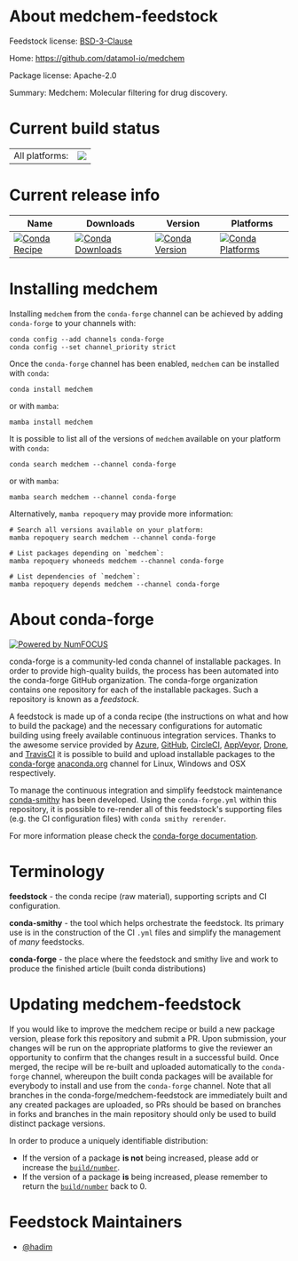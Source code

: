 About medchem-feedstock
=======================

Feedstock license: [BSD-3-Clause](https://github.com/conda-forge/medchem-feedstock/blob/main/LICENSE.txt)

Home: https://github.com/datamol-io/medchem

Package license: Apache-2.0

Summary: Medchem: Molecular filtering for drug discovery.

Current build status
====================


<table><tr><td>All platforms:</td>
    <td>
      <a href="https://dev.azure.com/conda-forge/feedstock-builds/_build/latest?definitionId=20416&branchName=main">
        <img src="https://dev.azure.com/conda-forge/feedstock-builds/_apis/build/status/medchem-feedstock?branchName=main">
      </a>
    </td>
  </tr>
</table>

Current release info
====================

| Name | Downloads | Version | Platforms |
| --- | --- | --- | --- |
| [![Conda Recipe](https://img.shields.io/badge/recipe-medchem-green.svg)](https://anaconda.org/conda-forge/medchem) | [![Conda Downloads](https://img.shields.io/conda/dn/conda-forge/medchem.svg)](https://anaconda.org/conda-forge/medchem) | [![Conda Version](https://img.shields.io/conda/vn/conda-forge/medchem.svg)](https://anaconda.org/conda-forge/medchem) | [![Conda Platforms](https://img.shields.io/conda/pn/conda-forge/medchem.svg)](https://anaconda.org/conda-forge/medchem) |

Installing medchem
==================

Installing `medchem` from the `conda-forge` channel can be achieved by adding `conda-forge` to your channels with:

```
conda config --add channels conda-forge
conda config --set channel_priority strict
```

Once the `conda-forge` channel has been enabled, `medchem` can be installed with `conda`:

```
conda install medchem
```

or with `mamba`:

```
mamba install medchem
```

It is possible to list all of the versions of `medchem` available on your platform with `conda`:

```
conda search medchem --channel conda-forge
```

or with `mamba`:

```
mamba search medchem --channel conda-forge
```

Alternatively, `mamba repoquery` may provide more information:

```
# Search all versions available on your platform:
mamba repoquery search medchem --channel conda-forge

# List packages depending on `medchem`:
mamba repoquery whoneeds medchem --channel conda-forge

# List dependencies of `medchem`:
mamba repoquery depends medchem --channel conda-forge
```


About conda-forge
=================

[![Powered by
NumFOCUS](https://img.shields.io/badge/powered%20by-NumFOCUS-orange.svg?style=flat&colorA=E1523D&colorB=007D8A)](https://numfocus.org)

conda-forge is a community-led conda channel of installable packages.
In order to provide high-quality builds, the process has been automated into the
conda-forge GitHub organization. The conda-forge organization contains one repository
for each of the installable packages. Such a repository is known as a *feedstock*.

A feedstock is made up of a conda recipe (the instructions on what and how to build
the package) and the necessary configurations for automatic building using freely
available continuous integration services. Thanks to the awesome service provided by
[Azure](https://azure.microsoft.com/en-us/services/devops/), [GitHub](https://github.com/),
[CircleCI](https://circleci.com/), [AppVeyor](https://www.appveyor.com/),
[Drone](https://cloud.drone.io/welcome), and [TravisCI](https://travis-ci.com/)
it is possible to build and upload installable packages to the
[conda-forge](https://anaconda.org/conda-forge) [anaconda.org](https://anaconda.org/)
channel for Linux, Windows and OSX respectively.

To manage the continuous integration and simplify feedstock maintenance
[conda-smithy](https://github.com/conda-forge/conda-smithy) has been developed.
Using the ``conda-forge.yml`` within this repository, it is possible to re-render all of
this feedstock's supporting files (e.g. the CI configuration files) with ``conda smithy rerender``.

For more information please check the [conda-forge documentation](https://conda-forge.org/docs/).

Terminology
===========

**feedstock** - the conda recipe (raw material), supporting scripts and CI configuration.

**conda-smithy** - the tool which helps orchestrate the feedstock.
                   Its primary use is in the construction of the CI ``.yml`` files
                   and simplify the management of *many* feedstocks.

**conda-forge** - the place where the feedstock and smithy live and work to
                  produce the finished article (built conda distributions)


Updating medchem-feedstock
==========================

If you would like to improve the medchem recipe or build a new
package version, please fork this repository and submit a PR. Upon submission,
your changes will be run on the appropriate platforms to give the reviewer an
opportunity to confirm that the changes result in a successful build. Once
merged, the recipe will be re-built and uploaded automatically to the
`conda-forge` channel, whereupon the built conda packages will be available for
everybody to install and use from the `conda-forge` channel.
Note that all branches in the conda-forge/medchem-feedstock are
immediately built and any created packages are uploaded, so PRs should be based
on branches in forks and branches in the main repository should only be used to
build distinct package versions.

In order to produce a uniquely identifiable distribution:
 * If the version of a package **is not** being increased, please add or increase
   the [``build/number``](https://docs.conda.io/projects/conda-build/en/latest/resources/define-metadata.html#build-number-and-string).
 * If the version of a package **is** being increased, please remember to return
   the [``build/number``](https://docs.conda.io/projects/conda-build/en/latest/resources/define-metadata.html#build-number-and-string)
   back to 0.

Feedstock Maintainers
=====================

* [@hadim](https://github.com/hadim/)

